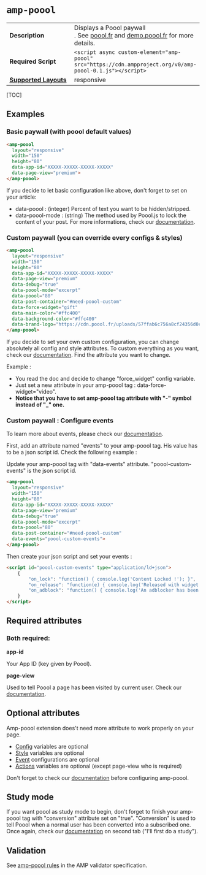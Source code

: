 <!---
Copyright 2017 The AMP HTML Authors.

Licensed under the Apache License, Version 2.0 (the "License");
you may not use this file except in compliance with the License.
You may obtain a copy of the License at

      http://www.apache.org/licenses/LICENSE-2.0

Unless required by applicable law or agreed to in writing, software
distributed under the License is distributed on an "AS-IS" BASIS,
WITHOUT WARRANTIES OR CONDITIONS OF ANY KIND, either express or implied.
See the License for the specific language governing permissions and
limitations under the License.
-->

# <a name=”amp-poool></a> `amp-poool`

<table>
  <tr>
    <td width="40%"><strong>Description</strong></td>
    <td>
      Displays a Poool paywall<br />.
      See <a href="http://poool.fr">poool.fr</a> and <a href="http://demo.poool.fr">demo.poool.fr</a> for more details.
    </td>
  </tr>
  <tr>
    <td width="40%"><strong>Required Script</strong></td>
    <td><code>&lt;script async custom-element="amp-poool" src="https://cdn.ampproject.org/v0/amp-poool-0.1.js">&lt;/script></code></td>
  </tr>
  <tr>
    <td class="col-fourty"><strong><a href="https://www.ampproject.org/docs/guides/responsive/control_layout.html">Supported Layouts</a></strong></td>
    <td>responsive</td>
  </tr>
</table>

[TOC]

## Examples

### Basic paywall (with poool default values)

```html
<amp-poool
  layout="responsive"
  width="150"
  height="80"
  data-app-id="XXXXX-XXXXX-XXXXX-XXXXX"
  data-page-view="premium">
</amp-poool>
```

If you decide to let basic configuration like above, don't forget to set on your article:
- data-poool : (integer) Percent of text you want to be hidden/stripped.
- data-poool-mode : (string) The method used by Poool.js to lock the content of your post.
For more informations, check our [documentation](https://dev.poool.fr/doc/sdk).


### Custom paywall (you can override every configs & styles)

```html
<amp-poool
  layout="responsive"
  width="150"
  height="80"
  data-app-id="XXXXX-XXXXX-XXXXX-XXXXX"
  data-page-view="premium"
  data-debug="true"
  data-poool-mode="excerpt"
  data-poool="80"
  data-post-container="#need-poool-custom"
  data-force-widget="gift"
  data-main-color="#ffc400"
  data-background-color="#ffc400"
  data-brand-logo="https://cdn.poool.fr/uploads/57ffab6c756a8cf24356d0c2/sudouest.jpg">
</amp-poool>
```

If you decide to set your own custom configuration, you can change absolutely all config and style attributes.
To custom everything as you want, check our [documentation](https://dev.poool.fr/doc/sdk).
Find the attribute you want to change.

Example :
- You read the doc and decide to change "force_widget" config variable.
- Just set a new attribute in your amp-poool tag : data-force-widget="video".
- **Notice that you have to set amp-poool tag attribute with "-" symbol instead of "_" one.**


### Custom paywall : Configure events
To learn more about events, please check our [documentation](https://dev.poool.fr/doc/sdk#events).

First, add an attribute named "events" to your amp-poool tag. His value has to be a json script id.
Check the following example :

Update your amp-poool tag with "data-events" attribute. "poool-custom-events" is the json script id.

```html
<amp-poool
  layout="responsive"
  width="150"
  height="80"
  data-app-id="XXXXX-XXXXX-XXXXX-XXXXX"
  data-page-view="premium"
  data-debug="true"
  data-poool-mode="excerpt"
  data-poool="80"
  data-post-container="#need-poool-custom"
  data-events="poool-custom-events">
</amp-poool>
```

Then create your json script and set your events :

```html
<script id="poool-custom-events" type="application/ld+json">
    {
        "on_lock": "function() { console.log('Content Locked !'); }",
        "on_release": "function(e) { console.log('Released with widget ' + e.widget + ' !'); console.log('Enjoy your premium article !'); }",
        "on_adblock": "function() { console.log('An adblocker has been detected !');}"
    }
</script>
```


## Required attributes
### Both required:

**app-id**

Your App ID (key given by Poool).

**page-view**

Used to tell Poool a page has been visited by current user.
Check our [documentation](http://dev.poool.fr/doc/sdk#page_view).


## Optional attributes

Amp-poool extension does't need more attribute to work properly on your page.
- [Config](https://dev.poool.fr/doc/sdk#configuration) variables are optional
- [Style](https://dev.poool.fr/doc/sdk#styles) variables are optional
- [Event](https://dev.poool.fr/doc/sdk#events) configurations are optional
- [Actions](https://dev.poool.fr/doc/sdk) variables are optional (except page-view who is required)


Don't forget to check our [documentation](https://dev.poool.fr/doc/sdk) before configuring amp-poool.

## Study mode

If you want poool as study mode to begin, don't forget to finish your amp-poool tag with "conversion" attribute set on "true".
"Conversion" is used to tell Poool when a normal user has been converted into a subscribed one.
Once again, check our [documentation](https://dev.poool.fr/doc/sdk) on second tab ("I'll first do a study").

## Validation

See [amp-poool rules](https://github.com/ampproject/amphtml/blob/master/extensions/amp-poool/validator-amp-poool.protoascii) in the AMP validator specification.
